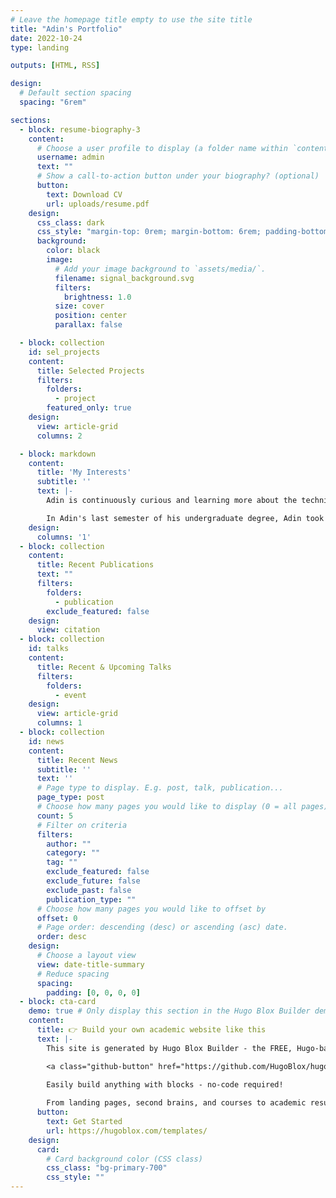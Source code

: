 ```yaml
---
# Leave the homepage title empty to use the site title
title: "Adin's Portfolio"
date: 2022-10-24
type: landing

outputs: [HTML, RSS]

design:
  # Default section spacing
  spacing: "6rem"

sections:
  - block: resume-biography-3
    content:
      # Choose a user profile to display (a folder name within `content/authors/`)
      username: admin
      text: ""
      # Show a call-to-action button under your biography? (optional)
      button:
        text: Download CV
        url: uploads/resume.pdf
    design:
      css_class: dark
      css_style: "margin-top: 0rem; margin-bottom: 6rem; padding-bottom: 12rem; padding-top: 0rem;"
      background:
        color: black
        image:
          # Add your image background to `assets/media/`.
          filename: signal_background.svg
          filters:
            brightness: 1.0
          size: cover
          position: center
          parallax: false

  - block: collection
    id: sel_projects
    content:
      title: Selected Projects
      filters:
        folders:
          - project
        featured_only: true
    design:
      view: article-grid
      columns: 2

  - block: markdown
    content:
      title: 'My Interests'
      subtitle: ''
      text: |-
        Adin is continuously curious and learning more about the technical topics that are of interest for him, including developments in the world of Computer Architecture, and Machine Learning. Adin believes that well-rounded knowledge and understanding of a broad variety of technical and theoretical topics in order to be truly innovative and contribute to solving any big problems in today's world. Intuitively, it is important to have excellent foundations in mathematics (probability, statistics, linear algebra, multivariable calculus and complex analysis), signal processing, and computer architecture.

        In Adin's last semester of his undergraduate degree, Adin took a graduate level course (CPEN512 - Parallel and Configurable Computer architecture). In this course, various historical and currrent innovations in accelarated computing were studied. In the course's assignments, students had to implement dense linear algebra algorithms (matmul, LU decomp) in various parallel computer programming paradigms, including OpenMPI, pthreads, CUDA, Bluespec, Vectorblox. For the final project, Adin implemented Cooley-Tukey FFT using CUDA and OpenMPI.
    design:
      columns: '1'
  - block: collection
    content:
      title: Recent Publications
      text: ""
      filters:
        folders:
          - publication
        exclude_featured: false
    design:
      view: citation
  - block: collection
    id: talks
    content:
      title: Recent & Upcoming Talks
      filters:
        folders:
          - event
    design:
      view: article-grid
      columns: 1
  - block: collection
    id: news
    content:
      title: Recent News
      subtitle: ''
      text: ''
      # Page type to display. E.g. post, talk, publication...
      page_type: post
      # Choose how many pages you would like to display (0 = all pages)
      count: 5
      # Filter on criteria
      filters:
        author: ""
        category: ""
        tag: ""
        exclude_featured: false
        exclude_future: false
        exclude_past: false
        publication_type: ""
      # Choose how many pages you would like to offset by
      offset: 0
      # Page order: descending (desc) or ascending (asc) date.
      order: desc
    design:
      # Choose a layout view
      view: date-title-summary
      # Reduce spacing
      spacing:
        padding: [0, 0, 0, 0]
  - block: cta-card
    demo: true # Only display this section in the Hugo Blox Builder demo site
    content:
      title: 👉 Build your own academic website like this
      text: |-
        This site is generated by Hugo Blox Builder - the FREE, Hugo-based open source website builder trusted by 250,000+ academics like you.

        <a class="github-button" href="https://github.com/HugoBlox/hugo-blox-builder" data-color-scheme="no-preference: light; light: light; dark: dark;" data-icon="octicon-star" data-size="large" data-show-count="true" aria-label="Star HugoBlox/hugo-blox-builder on GitHub">Star</a>

        Easily build anything with blocks - no-code required!
        
        From landing pages, second brains, and courses to academic resumés, conferences, and tech blogs.
      button:
        text: Get Started
        url: https://hugoblox.com/templates/
    design:
      card:
        # Card background color (CSS class)
        css_class: "bg-primary-700"
        css_style: ""
---
```



